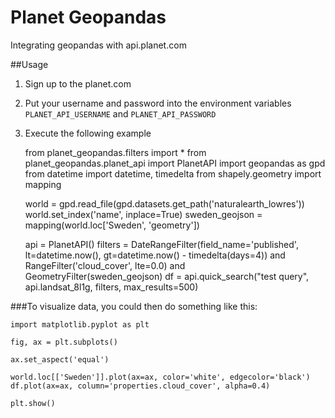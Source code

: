 # Planet Geopandas
Integrating geopandas with api.planet.com

##Usage

1) Sign up to the planet.com
2) Put your username and password into the environment variables `PLANET_API_USERNAME` and `PLANET_API_PASSWORD`
3) Execute the following example


    from planet_geopandas.filters import *
    from planet_geopandas.planet_api import PlanetAPI
    import geopandas as gpd
    from datetime import datetime, timedelta
    from shapely.geometry import mapping

    world = gpd.read_file(gpd.datasets.get_path('naturalearth_lowres'))
    world.set_index('name', inplace=True)
    sweden_geojson = mapping(world.loc['Sweden', 'geometry'])
     
    api = PlanetAPI()
    filters = DateRangeFilter(field_name='published', lt=datetime.now(), gt=datetime.now() - timedelta(days=4)) and \
        RangeFilter('cloud_cover', lte=0.0) and \
        GeometryFilter(sweden_geojson)
    df = api.quick_search("test query", api.landsat_8l1g, filters, max_results=500)

###To visualize data, you could then do something like this:

    import matplotlib.pyplot as plt

    fig, ax = plt.subplots()

    ax.set_aspect('equal')

    world.loc[['Sweden']].plot(ax=ax, color='white', edgecolor='black')
    df.plot(ax=ax, column='properties.cloud_cover', alpha=0.4)

    plt.show()
